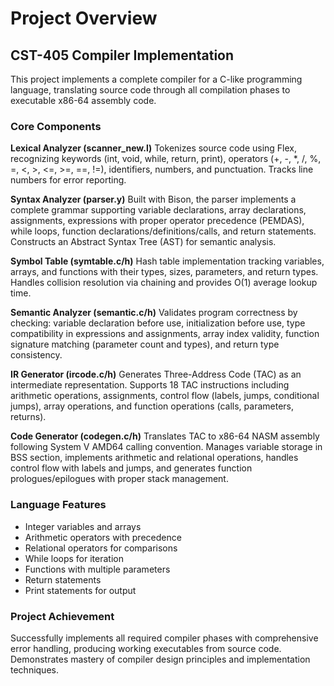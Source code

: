 # Project Overview

## CST-405 Compiler Implementation

This project implements a complete compiler for a C-like programming language, translating source code through all compilation phases to executable x86-64 assembly code.

### Core Components

**Lexical Analyzer (scanner_new.l)**
Tokenizes source code using Flex, recognizing keywords (int, void, while, return, print), operators (+, -, *, /, %, =, <, >, <=, >=, ==, !=), identifiers, numbers, and punctuation. Tracks line numbers for error reporting.

**Syntax Analyzer (parser.y)**
Built with Bison, the parser implements a complete grammar supporting variable declarations, array declarations, assignments, expressions with proper operator precedence (PEMDAS), while loops, function declarations/definitions/calls, and return statements. Constructs an Abstract Syntax Tree (AST) for semantic analysis.

**Symbol Table (symtable.c/h)**
Hash table implementation tracking variables, arrays, and functions with their types, sizes, parameters, and return types. Handles collision resolution via chaining and provides O(1) average lookup time.

**Semantic Analyzer (semantic.c/h)**
Validates program correctness by checking: variable declaration before use, initialization before use, type compatibility in expressions and assignments, array index validity, function signature matching (parameter count and types), and return type consistency.

**IR Generator (ircode.c/h)**
Generates Three-Address Code (TAC) as an intermediate representation. Supports 18 TAC instructions including arithmetic operations, assignments, control flow (labels, jumps, conditional jumps), array operations, and function operations (calls, parameters, returns).

**Code Generator (codegen.c/h)**
Translates TAC to x86-64 NASM assembly following System V AMD64 calling convention. Manages variable storage in BSS section, implements arithmetic and relational operations, handles control flow with labels and jumps, and generates function prologues/epilogues with proper stack management.

### Language Features
- Integer variables and arrays
- Arithmetic operators with precedence
- Relational operators for comparisons
- While loops for iteration
- Functions with multiple parameters
- Return statements
- Print statements for output

### Project Achievement
Successfully implements all required compiler phases with comprehensive error handling, producing working executables from source code. Demonstrates mastery of compiler design principles and implementation techniques.
